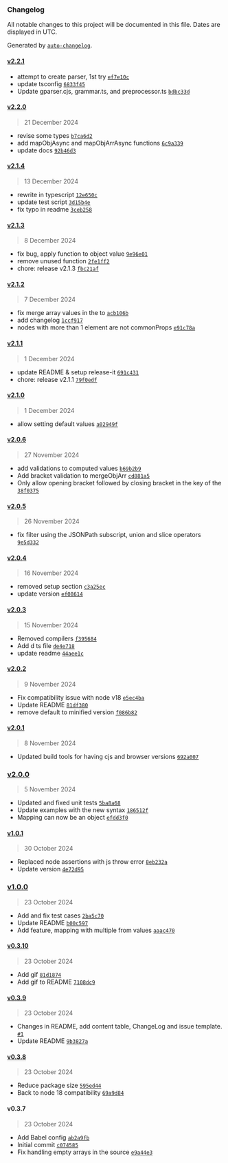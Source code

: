 ### Changelog

All notable changes to this project will be documented in this file. Dates are displayed in UTC.

Generated by [`auto-changelog`](https://github.com/CookPete/auto-changelog).

#### [v2.2.1](https://github.com/brunocarpio/mappingutils/compare/v2.2.0...v2.2.1)

- attempt to create parser, 1st try [`ef7e10c`](https://github.com/brunocarpio/mappingutils/commit/ef7e10c019d764694177c4d54448b7ac8d86a542)
- update tsconfig [`6833f45`](https://github.com/brunocarpio/mappingutils/commit/6833f453b6a5cac53c253213aa50f04b5e44540d)
- Update gparser.cjs, grammar.ts, and preprocessor.ts [`bdbc33d`](https://github.com/brunocarpio/mappingutils/commit/bdbc33df1f88dcced33bf96fab8d992fa7d7e3fd)

#### [v2.2.0](https://github.com/brunocarpio/mappingutils/compare/v2.1.4...v2.2.0)

> 21 December 2024

- revise some types [`b7ca6d2`](https://github.com/brunocarpio/mappingutils/commit/b7ca6d25bf35257b7c486ce0da2794fffe0e3390)
- add mapObjAsync and mapObjArrAsync functions [`6c9a339`](https://github.com/brunocarpio/mappingutils/commit/6c9a33969ac05e2830e89a39f95d469887fe4a3f)
- update docs [`92b46d3`](https://github.com/brunocarpio/mappingutils/commit/92b46d396653848f4fc7dce6bbfa4ecd83808e72)

#### [v2.1.4](https://github.com/brunocarpio/mappingutils/compare/v2.1.3...v2.1.4)

> 13 December 2024

- rewrite in typescript [`12e650c`](https://github.com/brunocarpio/mappingutils/commit/12e650c5156c48507bda448eda7cc7d2059d7e02)
- update test script [`3d15b4e`](https://github.com/brunocarpio/mappingutils/commit/3d15b4ea5d83f7b7752e91cc629bceb3bb3874e3)
- fix typo in readme [`3ceb258`](https://github.com/brunocarpio/mappingutils/commit/3ceb258f0f0713978ab5b44c264bb2f8397aede9)

#### [v2.1.3](https://github.com/brunocarpio/mappingutils/compare/v2.1.2...v2.1.3)

> 8 December 2024

- fix bug, apply function to object value [`9e96e01`](https://github.com/brunocarpio/mappingutils/commit/9e96e01bb6f103e8cda70fa30ac22a208a178db3)
- remove unused function [`2fe1ff2`](https://github.com/brunocarpio/mappingutils/commit/2fe1ff246f9649f38ae410f65a72a950a336d6af)
- chore: release v2.1.3 [`fbc21af`](https://github.com/brunocarpio/mappingutils/commit/fbc21af847215bce58e463e0526a537fdfd0545a)

#### [v2.1.2](https://github.com/brunocarpio/mappingutils/compare/v2.1.1...v2.1.2)

> 7 December 2024

- fix merge array values in the to [`acb106b`](https://github.com/brunocarpio/mappingutils/commit/acb106be02d1843afc46032ce2503b42f2f1bb20)
- add changelog [`1ccf917`](https://github.com/brunocarpio/mappingutils/commit/1ccf917b48cdcc220d84b6d8b1c2e52de39f34d5)
- nodes with more than 1 element are not commonProps [`e91c78a`](https://github.com/brunocarpio/mappingutils/commit/e91c78ad10da8d72a90bde95865ba6f6ca77625f)

#### [v2.1.1](https://github.com/brunocarpio/mappingutils/compare/v2.1.0...v2.1.1)

> 1 December 2024

- update README & setup release-it [`691c431`](https://github.com/brunocarpio/mappingutils/commit/691c431c742630a4ae0a8a229bafb44371f80c6e)
- chore: release v2.1.1 [`79f0edf`](https://github.com/brunocarpio/mappingutils/commit/79f0edf8e125d01769f720468614695bb2a7bc71)

#### [v2.1.0](https://github.com/brunocarpio/mappingutils/compare/v2.0.6...v2.1.0)

> 1 December 2024

- allow setting default values [`a02949f`](https://github.com/brunocarpio/mappingutils/commit/a02949fd19a528c2687e65acf29960202028a88a)

#### [v2.0.6](https://github.com/brunocarpio/mappingutils/compare/v2.0.5...v2.0.6)

> 27 November 2024

- add validations to computed values [`b69b2b9`](https://github.com/brunocarpio/mappingutils/commit/b69b2b97f65c02caa804980eb94f4518694e39e5)
- Add bracket validation to mergeObjArr [`cd881a5`](https://github.com/brunocarpio/mappingutils/commit/cd881a58282d75b0c695c0555fa7e5f5ac34256b)
- Only allow opening bracket followed by closing bracket in the key of the [`38f0375`](https://github.com/brunocarpio/mappingutils/commit/38f0375daeefceb059a74f9874780d5d90c69cd4)

#### [v2.0.5](https://github.com/brunocarpio/mappingutils/compare/v2.0.4...v2.0.5)

> 26 November 2024

- fix filter using the JSONPath subscript, union and slice operators [`9e5d332`](https://github.com/brunocarpio/mappingutils/commit/9e5d332a5d3046293bcd05e9a37a6a452a8b52ae)

#### [v2.0.4](https://github.com/brunocarpio/mappingutils/compare/v2.0.3...v2.0.4)

> 16 November 2024

- removed setup section [`c3a25ec`](https://github.com/brunocarpio/mappingutils/commit/c3a25ec987099cac6af2c821080397833b2a3e60)
- update version [`ef08614`](https://github.com/brunocarpio/mappingutils/commit/ef08614ecec9405d61b7695dd9498ea1e31e8ea1)

#### [v2.0.3](https://github.com/brunocarpio/mappingutils/compare/v2.0.2...v2.0.3)

> 15 November 2024

- Removed compilers [`f395684`](https://github.com/brunocarpio/mappingutils/commit/f395684c89d5ef93e498b15a2a4e3d15a3cd3898)
- Add d ts file [`de4e718`](https://github.com/brunocarpio/mappingutils/commit/de4e7184f8320baad2058f657ebc1c56e5a1cde1)
- update readme [`44aee1c`](https://github.com/brunocarpio/mappingutils/commit/44aee1c212e5eb97ab68f586fa9455ac97d4f510)

#### [v2.0.2](https://github.com/brunocarpio/mappingutils/compare/v2.0.1...v2.0.2)

> 9 November 2024

- Fix compatibility issue with node v18 [`e5ec4ba`](https://github.com/brunocarpio/mappingutils/commit/e5ec4bacf23a2b1635be838a2816dd1f2b5060e2)
- Update README [`81df380`](https://github.com/brunocarpio/mappingutils/commit/81df380780e5d3ccc0ebb20bf7f23f48412fd3fc)
- remove default to minified version [`f086b82`](https://github.com/brunocarpio/mappingutils/commit/f086b824ac8f07a5ca47e4f74ca69ad8a6efd40b)

#### [v2.0.1](https://github.com/brunocarpio/mappingutils/compare/v2.0.0...v2.0.1)

> 8 November 2024

- Updated build tools for having cjs and browser versions [`692a007`](https://github.com/brunocarpio/mappingutils/commit/692a007976c9b74eb42a39fa6e31af443bc62b80)

### [v2.0.0](https://github.com/brunocarpio/mappingutils/compare/v1.0.1...v2.0.0)

> 5 November 2024

- Updated and fixed unit tests [`5ba8a68`](https://github.com/brunocarpio/mappingutils/commit/5ba8a68ff522f4a11f81c811ca496bc0ea27064f)
- Update examples with the new syntax [`186512f`](https://github.com/brunocarpio/mappingutils/commit/186512ff4c73bc8e664c706a3f57eb140e1108e3)
- Mapping can now be an object [`efdd3f0`](https://github.com/brunocarpio/mappingutils/commit/efdd3f096a3c8b940041cb27608438bafe7e483d)

#### [v1.0.1](https://github.com/brunocarpio/mappingutils/compare/v1.0.0...v1.0.1)

> 30 October 2024

- Replaced node assertions with js throw error [`8eb232a`](https://github.com/brunocarpio/mappingutils/commit/8eb232ae058747f92c0e1773bca0191124641f11)
- Update version [`4e72d95`](https://github.com/brunocarpio/mappingutils/commit/4e72d95a8fd8cf2a199862a5dae4700d51229f8d)

### [v1.0.0](https://github.com/brunocarpio/mappingutils/compare/v0.3.10...v1.0.0)

> 23 October 2024

- Add and fix test cases [`2ba5c70`](https://github.com/brunocarpio/mappingutils/commit/2ba5c70188d4bd18ed05e4e28623cc0fd55fc718)
- Update README [`b00c597`](https://github.com/brunocarpio/mappingutils/commit/b00c597652d539bea290272cffd747e4d3c88df2)
- Add feature, mapping with multiple from values [`aaac470`](https://github.com/brunocarpio/mappingutils/commit/aaac470c1a95f9cd09ca5d71dab6023a13921eb9)

#### [v0.3.10](https://github.com/brunocarpio/mappingutils/compare/v0.3.9...v0.3.10)

> 23 October 2024

- Add gif [`81d1874`](https://github.com/brunocarpio/mappingutils/commit/81d18743ae5db9e011d8b8e7edb3ee1838408c5c)
- Add gif to README [`7108dc9`](https://github.com/brunocarpio/mappingutils/commit/7108dc9317e8d4ce827d780fbf8904a96de1cbc7)

#### [v0.3.9](https://github.com/brunocarpio/mappingutils/compare/v0.3.8...v0.3.9)

> 23 October 2024

- Changes in README, add content table, ChangeLog and issue template. [`#1`](https://github.com/brunocarpio/mappingutils/pull/1)
- Update README [`9b3827a`](https://github.com/brunocarpio/mappingutils/commit/9b3827ad2aa278990826bb3560b5596150f18157)

#### [v0.3.8](https://github.com/brunocarpio/mappingutils/compare/v0.3.7...v0.3.8)

> 23 October 2024

- Reduce package size [`595ed44`](https://github.com/brunocarpio/mappingutils/commit/595ed44b98e792abed8c172f3c63d05b383f0663)
- Back to node 18 compatibility [`69a9d84`](https://github.com/brunocarpio/mappingutils/commit/69a9d847625b4a3566f170191720eaf2829713ac)

#### v0.3.7

> 23 October 2024

- Add Babel config [`ab2a9fb`](https://github.com/brunocarpio/mappingutils/commit/ab2a9fbfc8c261834ec00b8ec496b59e944023aa)
- Initial commit [`c074585`](https://github.com/brunocarpio/mappingutils/commit/c074585acc94487a9231321afd607890affc0825)
- Fix handling empty arrays in the source [`e9a44e3`](https://github.com/brunocarpio/mappingutils/commit/e9a44e3c0531fe60ca2975feb8fc8131e16b3bfd)
